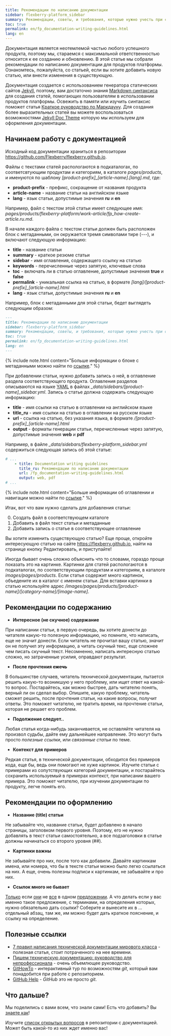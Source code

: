 ```yaml
---
title: Рекомендации по написанию документации
sidebar: flexberry-platform_sidebar
summary: Рекомендации, советы, и требования, которые нужно учесть при создании статьи.
toc: true
permalink: en/fp_documentation-writing-guidelines.html
lang: en
---
```


Документация является неотемлемой частью любого успешного продукта, поэтому мы, стараемся с максимальной ответственностью относится к ее созданию и обновлению.
В этой статье мы собрали рекомендации по написанию документации для продуктов платформы.
Ознакомтесь, пожалуйста, со статьей, если вы хотите добавить новую статью, или внести изменения в существующую.

Документация создается с использованием генератора статических сайтов [Jekyll](https://jekyllrb.com/), поэтому, вам достаточно знания [Markdown синтаксиса](https://daringfireball.net/projects/markdown/syntax) для создания статей, помогающих пользователям в использовании продуктов платформы.
Освежить в памяти или изучить синтаксис поможет статья [Краткое руководство по Маркдауну](https://paulradzkov.com/2014/markdown_cheatsheet/).
Для создания более выразительных статей вы можете воспользоваться возможностями [Jekyll Doc Theme](https://idratherbewriting.com/documentation-theme-jekyll/) которую мы используем для оформления документации.

## Начинаем работу с документацией

Исходный код документации храниться в репозитории <https://github.com/Flexberry/flexberry.github.io>.

Файлы с текстами статей распологаются в подкаталогах, по соответсвтующим продуктам и категориям, в каталоге _pages/products_, и именуются по шаблону _\[product-prefix\]\_\[article-name\].\[lang\].md_, где:

* **product-prefix** - префикс, сокращение от названия продукта
* **article-name** - название статьи на английском языке
* **lang** - язык статьи, допустимые значения **ru** и **en**

Например, файл с текстом этой статьи имеет следующее имя: _pages/products/flexberry-platform/work-article/fp_how-create-article.ru.md_.

В начале каждого файла с текстом статьи должен быть расположен блок с метаданными, он окружается тремя символами тире (---), и включают следующую информацию:

* **title** - название статьи
* **summary** - краткое резюме статьи
* **sidebar** - имя оглавления, содержащего ссылку на статью
* **keywords** - перечисленные через запятую, ключевые слова
* **toc** - включать ли в статью оглавление, допустимые значения **true** и **false**
* **permalink** - уникальная ссылка на статью, в формате _\[lang\]/\[product-prefix\]\_\[article-name\].html_
* **lang** - язык статьи, допустимые значения **ru** и **en**

Например, блок с метаданными для этой статьи, бедет выглядеть следующим образом:

```md
---
title: Рекомендации по написанию документации
sidebar: flexberry-platform_sidebar
summary: Рекомендации, советы, и требования, которые нужно учесть при создании статьи.
toc: true
permalink: en/fp_documentation-writing-guidelines.html
lang: en
---
```

{% include note.html content="Больше информации о блоке с метаданными можно найти по [ссылке](https://idratherbewriting.com/documentation-theme-jekyll/mydoc_pages.html#frontmatter)." %}

При добавлении статьи, нужно добавить запись о ней, в оглавление раздела соответствующего продукта.
Оглавления разделов описываются на языке [YAML](https://yaml.org/) в файлах _\_data/sidebars/\[product-name\]\_sidebar.yml_.
Запись о статье должна содержать следующую информацию:

* **title** - имя ссылки на статью в оглавлении на английском языке
* **title_ru** - имя ссылки на статью в оглавлении на русском языке
* **url** - ссылка на статью, без указания языка, в формате _/\[product-prefix\]\_\[article-name\].html_
* **output** - форматы генерации статьи, перечисленные через запятую, допустимые значения **web** и **pdf**

Например, в файле _\_data/sidebars/flexberry-platform\_sidebar.yml_ содержиться следующая запись об этой статье:

```yml
# ...
    - title: Documentation writing guidelines
      title_ru: Рекомендации по написанию документации
      url: /fp_documentation-writing-guidelines.html
      output: web, pdf
# ...
```

{% include note.html content="Больше информации об оглавлении и навигации можно найти по [ссылке](https://idratherbewriting.com/documentation-theme-jekyll/mydoc_sidebar_navigation.html)." %}

Итак, вот что вам нужно сделать для добавления статьи:

0. Создать файл в соответствующем каталоге
0. Добавить в файл текст статьи и метаданные
0. Добавить запись о статье в соответствующее оглавление

Вы хотите изменить существующую статью?<a href="#edit-exist-article"></a>
Еще проще, откройте интересующую статью на сайте <https://flexberry.github.io>, найти на странице кнопку <a class="btn btn-md btn-primary"><i class="fa fa-github fa-lg"></i>Редактировать</a>, и приступайте!

Иногда бывает очень сложно объяснить что то словами, гораздо проще показать это на картинке.
Картинки для статей распологаются в подкаталогах, по соответствующим продуктам и категориям, в каталоге _images/pages/products_.
Если статья содержит много картинок, объедените их в каталог с именем статьи.
Для вставки картинки в статью используйте адрес _/images/pages/products/\[product-name\]/\[category-name\]/\[image-name\]_.

## Рекомендации по содержанию

* **Интересное (не скучное) содержание**

При написании статьи, в первую очередь, вы хотите донести до читателя какую-то полезную информацию, но помните, что написать, еще не значит донести.
Если читатель не прочитал вашу статью, значит он не получил эту информацию, а читать скучный текс, еще сложнее чем писать скучный текст.
Несомненно, написать интересную статью сложно, но затраченные усилия, оправдают результат.

* **После прочтения ~~сжечь~~**

В большинстве случаев, читатель технической документации, пытается решить какую-то возникшую у него проблему, или ищет ответ на какой-то вопрос.
Постарайтесь, как можно быстрее, дать читателю понять, верный ли он сделал выбор.
Опишите, какую проблему, читатель сможет решить, после прочтения статьи, на какие вопросы, получит ответы.
Это поможет читателю, не тратить время, на прочтение статьи, которая не решает его проблем.

* **Подолжение следует..**

Любая статья когда-нибудь заканчивается, не оставляйте читателя на произвол судьбы, дайте ему дальнейшее направление.
Это могут быть просто _полезные ссылки_, или _связанные статьи_ по теме.

* **Контекст для примеров**

Редкая статья, в технической документации, обходится без примеров кода, еще бы, ведь они помогают не хуже картинок.
Изучите статьи с примерами из сопутствующих категорий документации, и постарайтесь сохранить используемый в примерах контекст, при написании вашего примера.
Это поможет читателю, при изучении документации по продукту, легче понять его.

## Рекомендации по оформлению

* **Название (title) статьи**

Не забывайте что, название статьи, будет добавлено в начало страницы, заголовком первого уровня.
Поэтому, его не нужно добавлять в текст статьи самостоятельно, а все подзаголовки в статье должны начинаться со второго уровня (##).

* **Картинки важны**

Не забывайте про них, после того как добавили.
Давайте картинкам имена, или номера, что бы в тексте статьи можно было легко ссылаться на них.
А еще, очень полезны подписи к картинкам, не забывайте и про них.

* **Ссылок много не бывает**

[Только](#empty-link) если [они](#empty-link) не [все](#empty-link) в одном [предложении](#empty-link).<a href="#empty-link"></a>
А что делать если у вас именно такое предложение, с терминами, на определения которых, нужно обязательно дать ссылки?
Соберите и вынесите их в ... отдельный абзац, там же, им можно будет дать краткое пояснение, и ссылку на определение.

## Полезные ссылки

* [7 правил написания технической документации мирового класса](https://habr.com/ru/post/303760/) - полезная статья, стоит потраченного на нее времени.
* [Пишем техническую документацию: руководство для непрофессионала](https://habr.com/ru/post/421549/) - очень объемлющее руководство.
* [GitHowTo](https://githowto.com/ru) - интерактивный тур по возможностям _git_, который вам понадобится при работе с репозиторием.
* [GitHub Help](https://help.github.com/) - _GitHub_ это не просто _git_.

## Что дальше?

Мы поделились с вами всем, что знали сами! Есть что добавить? Вы [знаете как](#edit-exist-article)!

Изучите [список открытых вопросов](https://github.com/Flexberry/flexberry.github.io/issues) в репозитории с документацией.
Может быть какой-то из них ждет именно вас!
